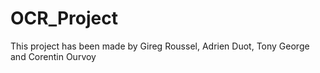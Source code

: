 # OCR_Project
This project has been made by Gireg Roussel, Adrien Duot, Tony George and Corentin Ourvoy
